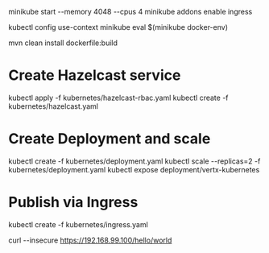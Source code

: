 minikube start --memory 4048 --cpus 4
minikube addons enable ingress

kubectl config use-context minikube
eval $(minikube docker-env)

mvn clean install dockerfile:build

# Create Hazelcast service
kubectl apply -f kubernetes/hazelcast-rbac.yaml
kubectl create -f kubernetes/hazelcast.yaml

# Create Deployment and scale
kubectl create -f kubernetes/deployment.yaml
kubectl scale --replicas=2 -f kubernetes/deployment.yaml
kubectl expose deployment/vertx-kubernetes

# Publish via Ingress
kubectl create -f kubernetes/ingress.yaml

curl --insecure https://192.168.99.100/hello/world
